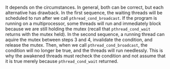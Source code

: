 It depends on the circumstances. In general, both can be correct, but each
alternative has drawback. In the first sequence, the waiting threads will be
scheduled to run after we call `pthread_cond_broadcast`. If the program is
running on a multiprocessor, some threads will run and immediately block because
we are still holding the mutex (recall that `pthread_cond_wait` returns with the
mutex held). In the second sequence, a running thread can aquire the mutex
between steps 3 and 4, invalidate the condition, and release the mutex. Then,
when we call `pthread_cond_broadcast`, the condition will no longer be true, and
the threads will run needlessly. This is why the awakened threads must recheck
the condition and not assume that it is true merely because `pthread_cond_wait`
returned.

